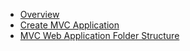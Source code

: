 - [Overview](overview.md)
- [Create MVC Application](create-mvc-application.md)
- [MVC Web Application Folder Structure](mvc-web-application-folder-structure.md)